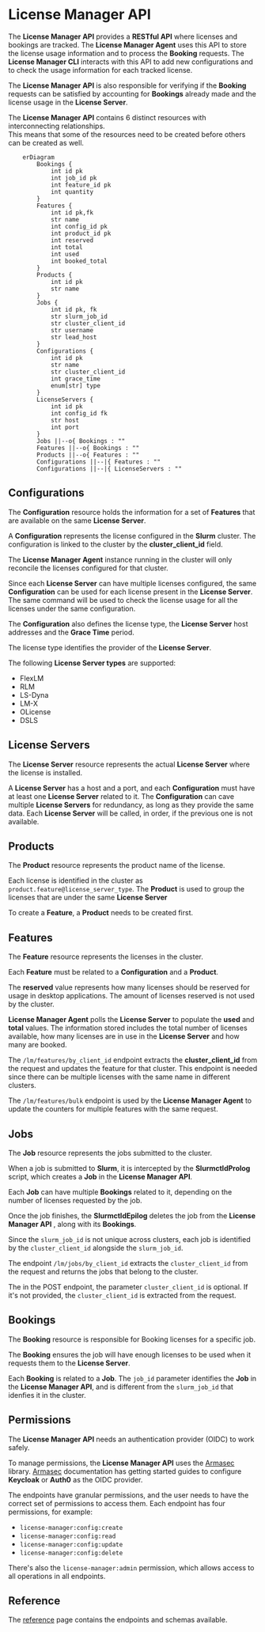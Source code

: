 # License Manager API
The **License Manager API** provides a **RESTful API** where licenses and bookings are tracked.
The **License Manager Agent** uses this API to store the license usage information and to process the **Booking** requests.
The **License Manager CLI** interacts with this API to add new configurations and to check the usage information for each tracked license.

The **License Manager API** is also responsible for verifying if the **Booking** requests can be satisfied by accounting for **Bookings** already
made and the license usage in the **License Server**.

The **License Manager API** contains 6 distinct resources with interconnecting relationships.  
This means that some of the resources need to be created before others can be created as well.

``` mermaid
    erDiagram
        Bookings {
            int id pk
            int job_id pk
            int feature_id pk
            int quantity
        }
        Features {
            int id pk,fk
            str name
            int config_id pk
            int product_id pk
            int reserved
            int total
            int used
            int booked_total
        }
        Products {
            int id pk
            str name
        }
        Jobs {
            int id pk, fk
            str slurm_job_id
            str cluster_client_id
            str username
            str lead_host
        }
        Configurations {
            int id pk
            str name
            str cluster_client_id
            int grace_time
            enum[str] type
        }
        LicenseServers {
            int id pk
            int config_id fk
            str host
            int port
        }
        Jobs ||--o{ Bookings : ""
        Features ||--o{ Bookings : ""
        Products ||--o{ Features : ""
        Configurations ||--|{ Features : ""
        Configurations ||--|{ LicenseServers : ""
```

## Configurations
The **Configuration** resource holds the information for a set of **Features** that are available on the same **License Server**.

A **Configuration** represents the license configured in the **Slurm** cluster. The configuration is linked to the cluster by the **cluster_client_id** field.

The **License Manager Agent** instance running in the cluster will only reconcile the licenses configured for that cluster.

Since each **License Server** can have multiple licenses configured, the same **Configuration** can be used for each license present in the **License Server**.
The same command will be used to check the license usage for all the licenses under the same configuration.

The **Configuration** also defines the license type, the **License Server** host addresses and the **Grace Time** period.

The license type identifies the provider of the **License Server**.


The following **License Server types** are supported:

* FlexLM
* RLM
* LS-Dyna
* LM-X
* OLicense
* DSLS

## License Servers
The **License Server** resource represents the actual **License Server** where the license is installed.

A **License Server** has a host and a port, and each **Configuration** must have at least one **License Server** related to it.
The **Configuration** can cave multiple **License Servers** for redundancy, as long as they provide the same data.
Each **License Server** will be called, in order, if the previous one is not available.


## Products
The **Product** resource represents the product name of the license.

Each license is identified in the cluster as `product.feature@license_server_type`.
The **Product** is used to group the licenses that are under the same **License Server**

To create a **Feature**, a **Product** needs to be created first.


## Features
The **Feature** resource represents the licenses in the cluster.

Each **Feature** must be related to a **Configuration** and a **Product**.

The **reserved** value represents how many licenses should be reserved for usage in desktop applications. The amount of licenses reserved is not used by the cluster.

**License Manager Agent** polls the **License Server** to populate the **used** and **total** values.
The information stored includes the total number of licenses available, how many licenses are in use in the **License Server** and how many are booked.

The `/lm/features/by_client_id` endpoint extracts the **cluster_client_id** from the request and updates the feature for that cluster. This endpoint is needed since there can be multiple licenses with the same name in different clusters.

The `/lm/features/bulk` endpoint is used by the **License Manager Agent** to update the counters for multiple features with the same request.


## Jobs
The **Job** resource represents the jobs submitted to the cluster.

When a job is submitted to **Slurm**, it is intercepted by the **SlurmctldProlog** script, which creates a **Job** in the **License Manager API**.

Each **Job** can have multiple **Bookings** related to it, depending on the number of licenses requested by the job.

Once the job finishes, the **SlurmctldEpilog** deletes the job from the **License Manager API** , along with its **Bookings**.

Since the  `slurm_job_id` is not unique across clusters, each job is identified by the `cluster_client_id` alongside the `slurm_job_id`.

The endpoint `/lm/jobs/by_client_id` extracts the `cluster_client_id` from the request and returns the jobs that belong to the cluster.

The in the POST endpoint, the parameter `cluster_client_id` is optional. If it's not provided, the `cluster_client_id` is extracted from the request.


## Bookings
The **Booking** resource is responsible for Booking licenses for a specific job.

The **Booking** ensures the job will have enough licenses to be used when it requests them to the **License Server**.

Each **Booking** is related to a **Job**. The `job_id` parameter identifies the **Job** in the **License Manager API**, and is different from the `slurm_job_id`
that idenfies it in the cluster.

## Permissions
The **License Manager API** needs an authentication provider (OIDC) to work safely.

To manage permissions, the **License Manager API** uses the [Armasec](https://github.com/omnivector-solutions/armasec) library.
[Armasec](https://github.com/omnivector-solutions/armasec) documentation has getting started guides to configure **Keycloak** or **Auth0** as the OIDC provider.

The endpoints have granular permissions, and the user needs to have the correct set of permissions to access them.
Each endpoint has four permissions, for example:

* `license-manager:config:create`
* `license-manager:config:read`
* `license-manager:config:update`
* `license-manager:config:delete`

There's also the `license-manager:admin` permission, which allows access to all operations in all endpoints.

## Reference
The [reference](../reference/api.md) page contains the endpoints and schemas available.
